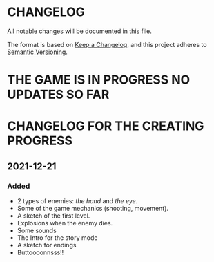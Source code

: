 # CHANGELOG
All notable changes will be documented in this file.

The format is based on [Keep a Changelog](https://keepachangelog.com/en/1.0.0/),
and this project adheres to [Semantic Versioning](https://semver.org/spec/v2.0.0.html).

# THE GAME IS IN PROGRESS NO UPDATES SO FAR

# CHANGELOG FOR THE CREATING PROGRESS
## 2021-12-21
### Added
- 2 types of enemies: *the hand* and *the eye*.
- Some of the game mechanics (shooting, movement).
- A sketch of the first level.
- Explosions when the enemy dies.
- Some sounds
- The Intro for the story mode
- A sketch for endings
- Buttoooonnsss!!
